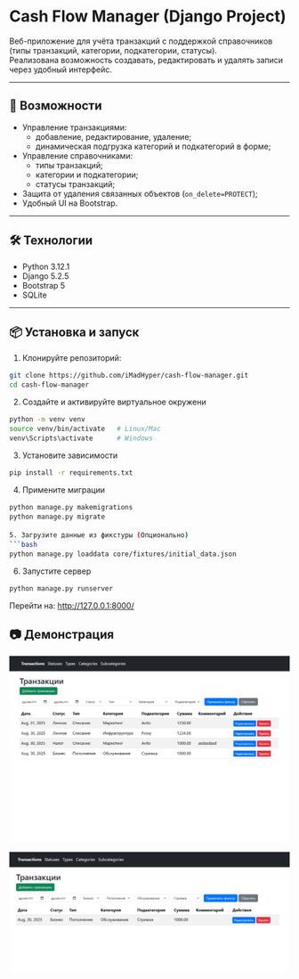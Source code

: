 # Cash Flow Manager (Django Project)

Веб-приложение для учёта транзакций с поддержкой справочников (типы транзакций, категории, подкатегории, статусы).  
Реализована возможность создавать, редактировать и удалять записи через удобный интерфейс.

---

## 🚀 Возможности
- Управление транзакциями:
  - добавление, редактирование, удаление;
  - динамическая подгрузка категорий и подкатегорий в форме;
- Управление справочниками:
  - типы транзакций;
  - категории и подкатегории;
  - статусы транзакций;
- Защита от удаления связанных объектов (`on_delete=PROTECT`);
- Удобный UI на Bootstrap.

---

## 🛠️ Технологии
- Python 3.12.1
- Django 5.2.5
- Bootstrap 5
- SQLite 

---

## 📦 Установка и запуск

1. Клонируйте репозиторий:
```bash
git clone https://github.com/iMadHyper/cash-flow-manager.git
cd cash-flow-manager
```

2. Создайте и активируйте виртуальное окружени
```bash
python -m venv venv
source venv/bin/activate   # Linux/Mac
venv\Scripts\activate      # Windows
```

3. Установите зависимости
```bash
pip install -r requirements.txt
```

4. Примените миграции
``` bash
python manage.py makemigrations
python manage.py migrate

5. Загрузите данные из фикстуры (Опционально)
```bash
python manage.py loaddata core/fixtures/initial_data.json
```

6. Запустите сервер
```bash
python manage.py runserver
```

Перейти на: http://127.0.0.1:8000/


## 📷 Демонстрация

![alt Список транзакций](image.png)

![alt Форма редактирования транзакции](image-1.png)